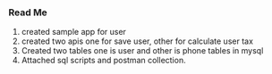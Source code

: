 ### Read Me
1. created sample app for user
2. created two apis one for save user, other for calculate user tax 
3. Created two tables one is user and other is phone tables in mysql
4. Attached sql scripts and postman collection.